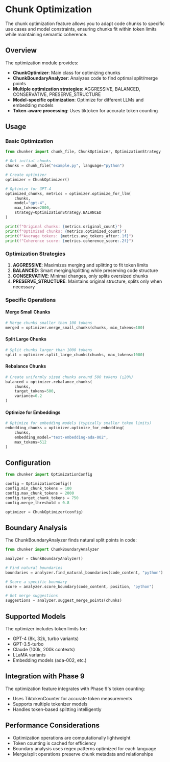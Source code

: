 # Chunk Optimization

The chunk optimization feature allows you to adapt code chunks to specific use cases and model constraints, ensuring chunks fit within token limits while maintaining semantic coherence.

## Overview

The optimization module provides:

- **ChunkOptimizer**: Main class for optimizing chunks
- **ChunkBoundaryAnalyzer**: Analyzes code to find optimal split/merge points
- **Multiple optimization strategies**: AGGRESSIVE, BALANCED, CONSERVATIVE, PRESERVE_STRUCTURE
- **Model-specific optimization**: Optimize for different LLMs and embedding models
- **Token-aware processing**: Uses tiktoken for accurate token counting

## Usage

### Basic Optimization

```python
from chunker import chunk_file, ChunkOptimizer, OptimizationStrategy

# Get initial chunks
chunks = chunk_file("example.py", language="python")

# Create optimizer
optimizer = ChunkOptimizer()

# Optimize for GPT-4
optimized_chunks, metrics = optimizer.optimize_for_llm(
    chunks,
    model="gpt-4",
    max_tokens=2000,
    strategy=OptimizationStrategy.BALANCED
)

print(f"Original chunks: {metrics.original_count}")
print(f"Optimized chunks: {metrics.optimized_count}")
print(f"Average tokens: {metrics.avg_tokens_after:.1f}")
print(f"Coherence score: {metrics.coherence_score:.2f}")
```

### Optimization Strategies

1. **AGGRESSIVE**: Maximizes merging and splitting to fit token limits
2. **BALANCED**: Smart merging/splitting while preserving code structure
3. **CONSERVATIVE**: Minimal changes, only splits oversized chunks
4. **PRESERVE_STRUCTURE**: Maintains original structure, splits only when necessary

### Specific Operations

#### Merge Small Chunks

```python
# Merge chunks smaller than 100 tokens
merged = optimizer.merge_small_chunks(chunks, min_tokens=100)
```

#### Split Large Chunks

```python
# Split chunks larger than 1000 tokens
split = optimizer.split_large_chunks(chunks, max_tokens=1000)
```

#### Rebalance Chunks

```python
# Create uniformly sized chunks around 500 tokens (±20%)
balanced = optimizer.rebalance_chunks(
    chunks, 
    target_tokens=500,
    variance=0.2
)
```

#### Optimize for Embeddings

```python
# Optimize for embedding models (typically smaller token limits)
embedding_chunks = optimizer.optimize_for_embedding(
    chunks,
    embedding_model="text-embedding-ada-002",
    max_tokens=512
)
```

## Configuration

```python
from chunker import OptimizationConfig

config = OptimizationConfig()
config.min_chunk_tokens = 100
config.max_chunk_tokens = 2000
config.target_chunk_tokens = 750
config.merge_threshold = 0.8

optimizer = ChunkOptimizer(config)
```

## Boundary Analysis

The ChunkBoundaryAnalyzer finds natural split points in code:

```python
from chunker import ChunkBoundaryAnalyzer

analyzer = ChunkBoundaryAnalyzer()

# Find natural boundaries
boundaries = analyzer.find_natural_boundaries(code_content, "python")

# Score a specific boundary
score = analyzer.score_boundary(code_content, position, "python")

# Get merge suggestions
suggestions = analyzer.suggest_merge_points(chunks)
```

## Supported Models

The optimizer includes token limits for:
- GPT-4 (8k, 32k, turbo variants)
- GPT-3.5-turbo
- Claude (100k, 200k contexts)
- LLaMA variants
- Embedding models (ada-002, etc.)

## Integration with Phase 9

The optimization feature integrates with Phase 9's token counting:
- Uses TiktokenCounter for accurate token measurements
- Supports multiple tokenizer models
- Handles token-based splitting intelligently

## Performance Considerations

- Optimization operations are computationally lightweight
- Token counting is cached for efficiency
- Boundary analysis uses regex patterns optimized for each language
- Merge/split operations preserve chunk metadata and relationships